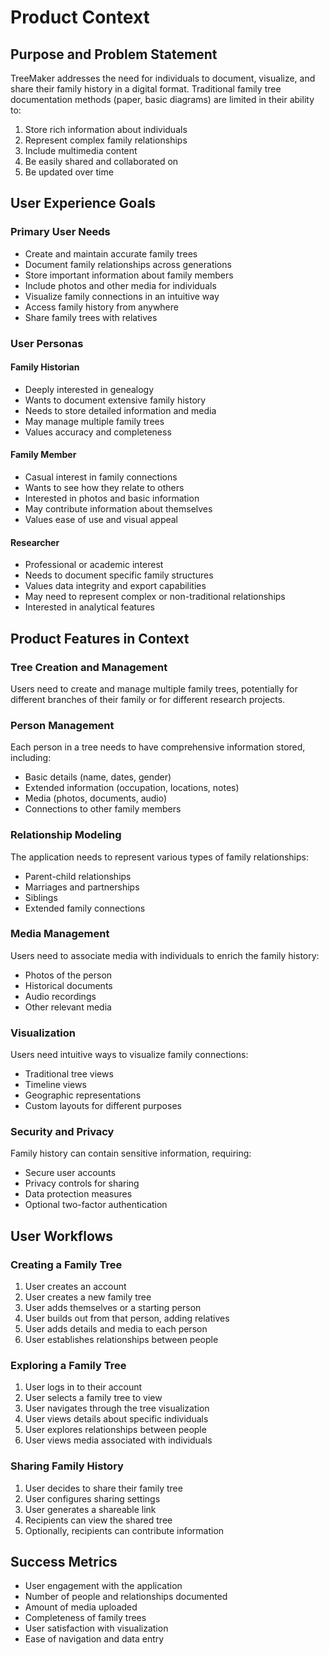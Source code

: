 # Product Context

## Purpose and Problem Statement

TreeMaker addresses the need for individuals to document, visualize, and share their family history in a digital format. Traditional family tree documentation methods (paper, basic diagrams) are limited in their ability to:

1. Store rich information about individuals
2. Represent complex family relationships
3. Include multimedia content
4. Be easily shared and collaborated on
5. Be updated over time

## User Experience Goals

### Primary User Needs
- Create and maintain accurate family trees
- Document family relationships across generations
- Store important information about family members
- Include photos and other media for individuals
- Visualize family connections in an intuitive way
- Access family history from anywhere
- Share family trees with relatives

### User Personas

#### Family Historian
- Deeply interested in genealogy
- Wants to document extensive family history
- Needs to store detailed information and media
- May manage multiple family trees
- Values accuracy and completeness

#### Family Member
- Casual interest in family connections
- Wants to see how they relate to others
- Interested in photos and basic information
- May contribute information about themselves
- Values ease of use and visual appeal

#### Researcher
- Professional or academic interest
- Needs to document specific family structures
- Values data integrity and export capabilities
- May need to represent complex or non-traditional relationships
- Interested in analytical features

## Product Features in Context

### Tree Creation and Management
Users need to create and manage multiple family trees, potentially for different branches of their family or for different research projects.

### Person Management
Each person in a tree needs to have comprehensive information stored, including:
- Basic details (name, dates, gender)
- Extended information (occupation, locations, notes)
- Media (photos, documents, audio)
- Connections to other family members

### Relationship Modeling
The application needs to represent various types of family relationships:
- Parent-child relationships
- Marriages and partnerships
- Siblings
- Extended family connections

### Media Management
Users need to associate media with individuals to enrich the family history:
- Photos of the person
- Historical documents
- Audio recordings
- Other relevant media

### Visualization
Users need intuitive ways to visualize family connections:
- Traditional tree views
- Timeline views
- Geographic representations
- Custom layouts for different purposes

### Security and Privacy
Family history can contain sensitive information, requiring:
- Secure user accounts
- Privacy controls for sharing
- Data protection measures
- Optional two-factor authentication

## User Workflows

### Creating a Family Tree
1. User creates an account
2. User creates a new family tree
3. User adds themselves or a starting person
4. User builds out from that person, adding relatives
5. User adds details and media to each person
6. User establishes relationships between people

### Exploring a Family Tree
1. User logs in to their account
2. User selects a family tree to view
3. User navigates through the tree visualization
4. User views details about specific individuals
5. User explores relationships between people
6. User views media associated with individuals

### Sharing Family History
1. User decides to share their family tree
2. User configures sharing settings
3. User generates a shareable link
4. Recipients can view the shared tree
5. Optionally, recipients can contribute information

## Success Metrics
- User engagement with the application
- Number of people and relationships documented
- Amount of media uploaded
- Completeness of family trees
- User satisfaction with visualization
- Ease of navigation and data entry
